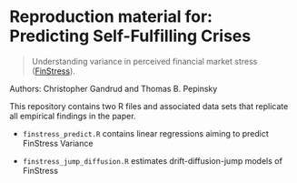 # Reproduction material for: Predicting Self-Fulfilling Crises

> Understanding variance in perceived financial market stress ([FinStress](https://github.com/christophergandrud/EIUCrisesMeasure)).

Authors: Christopher Gandrud and Thomas B. Pepinsky

This repository contains two R files and associated data sets that replicate all empirical findings in the paper.

- `finstress_predict.R` contains linear regressions aiming to predict FinStress Variance

- `finstress_jump_diffusion.R` estimates drift-diffusion-jump models of FinStress
